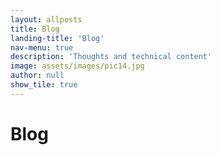 ```yaml
---
layout: allposts
title: Blog
landing-title: 'Blog'
nav-menu: true
description: 'Thoughts and technical content'
image: assets/images/pic14.jpg
author: null
show_tile: true
---
```


<h1>Blog</h1>
